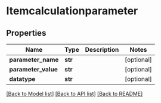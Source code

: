 # Itemcalculationparameter

## Properties
Name | Type | Description | Notes
------------ | ------------- | ------------- | -------------
**parameter_name** | **str** |  | [optional] 
**parameter_value** | **str** |  | [optional] 
**datatype** | **str** |  | [optional] 

[[Back to Model list]](../README.md#documentation-for-models) [[Back to API list]](../README.md#documentation-for-api-endpoints) [[Back to README]](../README.md)


